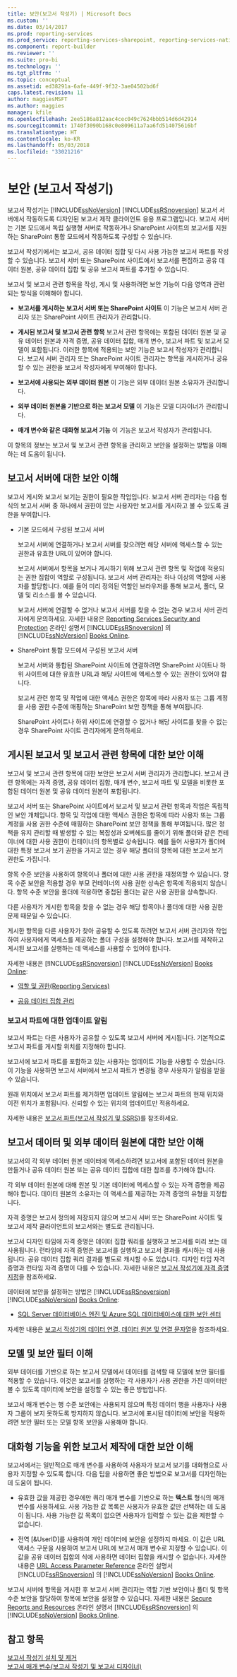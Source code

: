 ```yaml
---
title: 보안(보고서 작성기) | Microsoft Docs
ms.custom: ''
ms.date: 03/14/2017
ms.prod: reporting-services
ms.prod_service: reporting-services-sharepoint, reporting-services-native
ms.component: report-builder
ms.reviewer: ''
ms.suite: pro-bi
ms.technology: ''
ms.tgt_pltfrm: ''
ms.topic: conceptual
ms.assetid: ed38291a-6afe-449f-9f32-3ae04502bd6f
caps.latest.revision: 11
author: maggiesMSFT
ms.author: maggies
manager: kfile
ms.openlocfilehash: 2ee5186a812aac4cec049c7624bbb514d6d42914
ms.sourcegitcommit: 1740f3090b168c0e809611a7aa6fd514075616bf
ms.translationtype: HT
ms.contentlocale: ko-KR
ms.lasthandoff: 05/03/2018
ms.locfileid: "33021216"
---
```

# <a name="security-report-builder"></a>보안 (보고서 작성기)
  보고서 작성기는 [!INCLUDE[ssNoVersion](../../includes/ssnoversion-md.md)] [!INCLUDE[ssRSnoversion](../../includes/ssrsnoversion-md.md)] 보고서 서버에서 작동하도록 디자인된 보고서 제작 클라이언트 응용 프로그램입니다. 보고서 서버는 기본 모드에서 독립 실행형 서버로 작동하거나 SharePoint 사이트의 보고서를 지원하는 SharePoint 통합 모드에서 작동하도록 구성할 수 있습니다.  
  
 보고서 작성기에서는 보고서, 공유 데이터 집합 및 다시 사용 가능한 보고서 파트를 작성할 수 있습니다. 보고서 서버 또는 SharePoint 사이트에서 보고서를 편집하고 공유 데이터 원본, 공유 데이터 집합 및 공유 보고서 파트를 추가할 수 있습니다.  
  
 보고서 및 보고서 관련 항목을 작성, 게시 및 사용하려면 보안 기능이 다음 영역과 관련되는 방식을 이해해야 합니다.  
  
-   **보고서를 게시하는 보고서 서버 또는 SharePoint 사이트** 이 기능은 보고서 서버 관리자 또는 SharePoint 사이트 관리자가 관리합니다.  
  
-   **게시된 보고서 및 보고서 관련 항목** 보고서 관련 항목에는 포함된 데이터 원본 및 공유 데이터 원본과 자격 증명, 공유 데이터 집합, 매개 변수, 보고서 파트 및 보고서 모델이 포함됩니다. 이러한 항목에 적용되는 보안 기능은 보고서 작성자가 관리합니다. 보고서 서버 관리자 또는 SharePoint 사이트 관리자는 항목을 게시하거나 공유할 수 있는 권한을 보고서 작성자에게 부여해야 합니다.  
  
-   **보고서에 사용되는 외부 데이터 원본** 이 기능은 외부 데이터 원본 소유자가 관리합니다.  
  
-   **외부 데이터 원본을 기반으로 하는 보고서 모델** 이 기능은 모델 디자이너가 관리합니다.  
  
-   **매개 변수와 같은 대화형 보고서 기능** 이 기능은 보고서 작성자가 관리합니다.  
  
 이 항목의 정보는 보고서 및 보고서 관련 항목을 관리하고 보안을 설정하는 방법을 이해하는 데 도움이 됩니다.  
  
##  <a name="ReportServers"></a> 보고서 서버에 대한 보안 이해  
 보고서 게시와 보고서 보기는 권한이 필요한 작업입니다. 보고서 서버 관리자는 다음 형식의 보고서 서버 중 하나에서 권한이 있는 사용자만 보고서를 게시하고 볼 수 있도록 권한을 부여합니다.  
  
-   기본 모드에서 구성된 보고서 서버  
  
     보고서 서버에 연결하거나 보고서 서버를 찾으려면 해당 서버에 액세스할 수 있는 권한과 유효한 URL이 있어야 합니다.  
  
     보고서 서버에서 항목을 보거나 게시하기 위해 보고서 관련 항목 및 작업에 적용되는 권한 집합이 역할로 구성됩니다. 보고서 서버 관리자는 하나 이상의 역할에 사용자를 할당합니다. 예를 들어 미리 정의된 역할인 브라우저를 통해 보고서, 폴더, 모델 및 리소스를 볼 수 있습니다.  
  
     보고서 서버에 연결할 수 없거나 보고서 서버를 찾을 수 없는 경우 보고서 서버 관리자에게 문의하세요. 자세한 내용은 [Reporting Services Security and Protection](../../reporting-services/security/reporting-services-security-and-protection.md) 온라인 설명서 [!INCLUDE[ssRSnoversion](../../includes/ssrsnoversion-md.md)] 의 [!INCLUDE[ssNoVersion](../../includes/ssnoversion-md.md)] [Books Online](http://go.microsoft.com/fwlink/?linkid=121312).  
  
-   SharePoint 통합 모드에서 구성된 보고서 서버  
  
     보고서 서버와 통합된 SharePoint 사이트에 연결하려면 SharePoint 사이트나 하위 사이트에 대한 유효한 URL과 해당 사이트에 액세스할 수 있는 권한이 있어야 합니다.  
  
     보고서 관련 항목 및 작업에 대한 액세스 권한은 항목에 따라 사용자 또는 그룹 계정을 사용 권한 수준에 매핑하는 SharePoint 보안 정책을 통해 부여됩니다.  
  
     SharePoint 사이트나 하위 사이트에 연결할 수 없거나 해당 사이트를 찾을 수 없는 경우 SharePoint 사이트 관리자에게 문의하세요.  
  
  
##  <a name="Reports"></a> 게시된 보고서 및 보고서 관련 항목에 대한 보안 이해  
 보고서 및 보고서 관련 항목에 대한 보안은 보고서 서버 관리자가 관리합니다. 보고서 관련 항목에는 자격 증명, 공유 데이터 집합, 매개 변수, 보고서 파트 및 모델을 비롯한 포함된 데이터 원본 및 공유 데이터 원본이 포함됩니다.  
  
 보고서 서버 또는 SharePoint 사이트에서 보고서 및 보고서 관련 항목과 작업은 독립적인 보안 개체입니다. 항목 및 작업에 대한 액세스 권한은 항목에 따라 사용자 또는 그룹 계정을 사용 권한 수준에 매핑하는 SharePoint 보안 정책을 통해 부여됩니다. 많은 정책을 유지 관리할 때 발생할 수 있는 복잡성과 오버헤드를 줄이기 위해 폴더와 같은 컨테이너에 대한 사용 권한이 컨테이너의 항목별로 상속됩니다. 예를 들어 사용자가 폴더에 대한 특정 보고서 보기 권한을 가지고 있는 경우 해당 폴더의 항목에 대한 보고서 보기 권한도 가집니다.  
  
 항목 수준 보안을 사용하여 항목이나 폴더에 대한 사용 권한을 재정의할 수 있습니다. 항목 수준 보안을 적용할 경우 부모 컨테이너의 사용 권한 상속은 항목에 적용되지 않습니다. 항목 수준 보안을 폴더에 적용하면 중첩된 폴더는 같은 사용 권한을 상속합니다.  
  
 다른 사용자가 게시한 항목을 찾을 수 없는 경우 해당 항목이나 폴더에 대한 사용 권한 문제 때문일 수 있습니다.  
  
 게시한 항목을 다른 사용자가 찾아 공유할 수 있도록 하려면 보고서 서버 관리자와 작업하여 사용자에게 액세스를 제공하는 폴더 구성을 설정해야 합니다. 보고서를 제작하고 게시된 보고서를 실행하는 데 액세스를 사용할 수 있어야 합니다.  
  
 자세한 내용은 [!INCLUDE[ssRSnoversion](../../includes/ssrsnoversion-md.md)]  [!INCLUDE[ssNoVersion](../../includes/ssnoversion-md.md)] [Books Online](http://go.microsoft.com/fwlink/?linkid=121312):  
  
-   [역할 및 권한&#40;Reporting Services&#41;](../../reporting-services/security/roles-and-permissions-reporting-services.md)  
  
-   [공유 데이터 집합 관리](../../reporting-services/report-data/manage-shared-datasets.md)  
  
### <a name="update-notifications-for-report-parts"></a>보고서 파트에 대한 업데이트 알림  
 보고서 파트는 다른 사용자가 공유할 수 있도록 보고서 서버에 게시됩니다. 기본적으로 보고서 파트를 게시할 위치를 지정해야 합니다.  
  
 보고서에 보고서 파트를 포함하고 있는 사용자는 업데이트 기능을 사용할 수 있습니다. 이 기능을 사용하면 보고서 서버에서 보고서 파트가 변경될 경우 사용자가 알림을 받을 수 있습니다.  
  
 원래 위치에서 보고서 파트를 제거하면 업데이트 알림에는 보고서 파트의 현재 위치와 이전 위치가 포함됩니다. 신뢰할 수 있는 위치의 업데이트만 적용하세요.  
  
 자세한 내용은 [보고서 파트&#40;보고서 작성기 및 SSRS&#41;](../../reporting-services/report-design/report-parts-report-builder-and-ssrs.md)를 참조하세요.  
  
  
##  <a name="Data"></a> 보고서 데이터 및 외부 데이터 원본에 대한 보안 이해  
 보고서의 각 외부 데이터 원본 데이터에 액세스하려면 보고서에 포함된 데이터 원본을 만들거나 공유 데이터 원본 또는 공유 데이터 집합에 대한 참조를 추가해야 합니다.  
  
 각 외부 데이터 원본에 대해 원본 및 기본 데이터에 액세스할 수 있는 자격 증명을 제공해야 합니다. 데이터 원본의 소유자는 이 액세스를 제공하는 자격 증명의 유형을 지정합니다.  
  
 자격 증명은 보고서 정의에 저장되지 않으며 보고서 서버 또는 SharePoint 사이트 및 보고서 제작 클라이언트의 보고서와는 별도로 관리됩니다.  
  
 보고서 디자인 타임에 자격 증명은 데이터 집합 쿼리를 실행하고 보고서를 미리 보는 데 사용됩니다. 런타임에 자격 증명은 보고서를 실행하고 보고서 결과를 캐시하는 데 사용됩니다. 공유 데이터 집합 쿼리 결과를 별도로 캐시할 수도 있습니다. 디자인 타임 자격 증명과 런타임 자격 증명이 다를 수 있습니다. 자세한 내용은 [보고서 작성기에 자격 증명 지정](http://msdn.microsoft.com/library/7412ce68-aece-41c0-8c37-76a0e54b6b53)을 참조하세요.  
  
 데이터에 보안을 설정하는 방법은 [!INCLUDE[ssRSnoversion](../../includes/ssrsnoversion-md.md)]  [!INCLUDE[ssNoVersion](../../includes/ssnoversion-md.md)] [Books Online](http://go.microsoft.com/fwlink/?linkid=121312):  
  
-   [SQL Server 데이터베이스 엔진 및 Azure SQL 데이터베이스에 대한 보안 센터](../../relational-databases/security/security-center-for-sql-server-database-engine-and-azure-sql-database.md)  
  
 자세한 내용은 [보고서 작성기의 데이터 연결, 데이터 원본 및 연결 문자열](http://msdn.microsoft.com/library/7e103637-4371-43d7-821c-d269c2cc1b34)을 참조하세요.  
  
  
##  <a name="Models"></a> 모델 및 보안 필터 이해  
 외부 데이터를 기반으로 하는 보고서 모델에서 데이터를 검색할 때 모델에 보안 필터를 적용할 수 있습니다. 이것은 보고서를 실행하는 각 사용자가 사용 권한을 가진 데이터만 볼 수 있도록 데이터에 보안을 설정할 수 있는 좋은 방법입니다.  
  
 보고서 매개 변수는 행 수준 보안에는 사용되지 않으며 특정 데이터 행을 사용자나 사용자 그룹이 보지 못하도록 방지하지 않습니다. 보고서에 표시된 데이터에 보안을 적용하려면 보안 필터 또는 모델 항목 보안을 사용해야 합니다.  
  
  
##  <a name="Interactive"></a> 대화형 기능을 위한 보고서 제작에 대한 보안 이해  
 보고서에서는 일반적으로 매개 변수를 사용하여 사용자가 보고서 보기를 대화형으로 사용자 지정할 수 있도록 합니다. 다음 팁을 사용하면 좋은 방법으로 보고서를 디자인하는 데 도움이 됩니다.  
  
-   유효한 값을 제공한 경우에만 쿼리 매개 변수를 기반으로 하는 **텍스트** 형식의 매개 변수를 사용하세요. 사용 가능한 값 목록은 사용자가 유효한 값만 선택하는 데 도움이 됩니다. 사용 가능한 값 목록이 없으면 사용자가 입력할 수 있는 값을 제한할 수 없습니다.  
  
-   전역 [&UserID]를 사용하여 개인 데이터에 보안을 설정하지 마세요. 이 값은 URL 액세스 구문을 사용하여 보고서 URL에 보고서 매개 변수로 지정할 수 있습니다. 이 값을 공유 데이터 집합의 식에 사용하면 데이터 집합을 캐시할 수 없습니다. 자세한 내용은 [URL Access Parameter Reference](../../reporting-services/url-access-parameter-reference.md) 온라인 설명서 [!INCLUDE[ssRSnoversion](../../includes/ssrsnoversion-md.md)] 의 [!INCLUDE[ssNoVersion](../../includes/ssnoversion-md.md)] [Books Online](http://go.microsoft.com/fwlink/?linkid=121312).  
  
 보고서 서버에 항목을 게시한 후 보고서 서버 관리자는 역할 기반 보안이나 폴더 및 항목 수준 보안을 할당하여 항목에 보안을 설정할 수 있습니다. 자세한 내용은 [Secure Reports and Resources](../../reporting-services/security/secure-reports-and-resources.md) 온라인 설명서 [!INCLUDE[ssRSnoversion](../../includes/ssrsnoversion-md.md)] 의 [!INCLUDE[ssNoVersion](../../includes/ssnoversion-md.md)] [Books Online](http://go.microsoft.com/fwlink/?linkid=121312).  
  
  
## <a name="see-also"></a>참고 항목  
 [보고서 작성기 설치 및 제거](http://msdn.microsoft.com/library/2c9a5814-17bf-4947-8fb3-6269e7caa416)   
 [보고서 매개 변수&#40;보고서 작성기 및 보고서 디자이너&#41;](../../reporting-services/report-design/report-parameters-report-builder-and-report-designer.md)  
  
  
